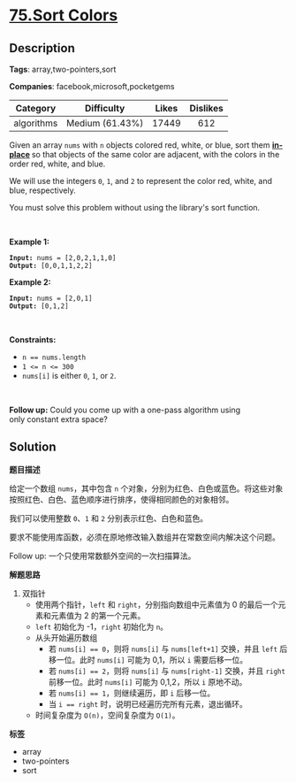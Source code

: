 # [75.Sort Colors](https://leetcode.com/problems/sort-colors/description/)

## Description

**Tags**: array,two-pointers,sort

**Companies**: facebook,microsoft,pocketgems

|  Category  |   Difficulty    | Likes | Dislikes |
| :--------: | :-------------: | :---: | :------: |
| algorithms | Medium (61.43%) | 17449 |   612    |

<p>Given an array <code>nums</code> with <code>n</code> objects colored red, white, or blue, sort them <strong><a href="https://en.wikipedia.org/wiki/In-place_algorithm" target="_blank">in-place</a> </strong>so that objects of the same color are adjacent, with the colors in the order red, white, and blue.</p>
<p>We will use the integers <code>0</code>, <code>1</code>, and <code>2</code> to represent the color red, white, and blue, respectively.</p>
<p>You must solve this problem without using the library&#39;s sort function.</p>
<p>&nbsp;</p>
<p><strong class="example">Example 1:</strong></p>
<pre><code><strong>Input:</strong> nums = [2,0,2,1,1,0]
<strong>Output:</strong> [0,0,1,1,2,2]</code></pre>
<p><strong class="example">Example 2:</strong></p>
<pre><code><strong>Input:</strong> nums = [2,0,1]
<strong>Output:</strong> [0,1,2]</code></pre>
<p>&nbsp;</p>
<p><strong>Constraints:</strong></p>
<ul>
  <li><code>n == nums.length</code></li>
  <li><code>1 &lt;= n &lt;= 300</code></li>
  <li><code>nums[i]</code> is either <code>0</code>, <code>1</code>, or <code>2</code>.</li>
</ul>
<p>&nbsp;</p>
<p><strong>Follow up:</strong>&nbsp;Could you come up with a one-pass algorithm using only&nbsp;constant extra space?</p>

## Solution

**题目描述**

给定一个数组 `nums`，其中包含 `n` 个对象，分别为红色、白色或蓝色。将这些对象按照红色、白色、蓝色顺序进行排序，使得相同颜色的对象相邻。

我们可以使用整数 `0`、`1` 和 `2` 分别表示红色、白色和蓝色。

要求不能使用库函数，必须在原地修改输入数组并在常数空间内解决这个问题。

Follow up: 一个只使用常数额外空间的一次扫描算法。

**解题思路**

1. 双指针
   - 使用两个指针，`left` 和 `right`，分别指向数组中元素值为 0 的最后一个元素和元素值为 2 的第一个元素。
   - `left` 初始化为 -1，`right` 初始化为 `n`。
   - 从头开始遍历数组
     - 若 `nums[i] == 0`，则将 `nums[i]` 与 `nums[left+1]` 交换，并且 `left` 后移一位。此时 `nums[i]` 可能为 0,1，所以 `i` 需要后移一位。
     - 若 `nums[i] == 2`，则将 `nums[i]` 与 `nums[right-1]` 交换，并且 `right` 前移一位。此时 `nums[i]` 可能为 0,1,2，所以 `i` 原地不动。
     - 若 `nums[i] == 1`，则继续遍历，即 `i` 后移一位。
     - 当 `i == right` 时，说明已经遍历完所有元素，退出循环。
   - 时间复杂度为 `O(n)`，空间复杂度为 `O(1)`。

**标签**

- array
- two-pointers
- sort
